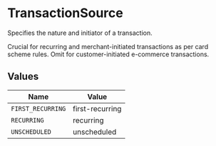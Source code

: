 # TransactionSource

Specifies the nature and initiator of a transaction. 

Crucial for recurring and merchant-initiated transactions as per card scheme rules. 
Omit for customer-initiated e-commerce transactions.


## Values

| Name              | Value             |
| ----------------- | ----------------- |
| `FIRST_RECURRING` | first-recurring   |
| `RECURRING`       | recurring         |
| `UNSCHEDULED`     | unscheduled       |